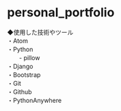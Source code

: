 # personal_portfolio

◆使用した技術やツール  
・Atom  
・Python  
　　- pillow  
・Django  
・Bootstrap  
・Git  
・Github  
・PythonAnywhere  
